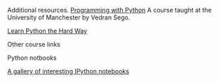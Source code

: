Additional resources.
[Programming with Python](http://www.maths.manchester.ac.uk/~vsego/teaching.php)
A course taught at the University of Manchester by Vedran Sego.

[Learn Python the Hard Way](http://learnpythonthehardway.org/)

Other course links

Python notbooks

[A gallery of interesting IPython notebooks](https://github.com/ipython/ipython/wiki/A-gallery-of-interesting-IPython-Notebooks)
